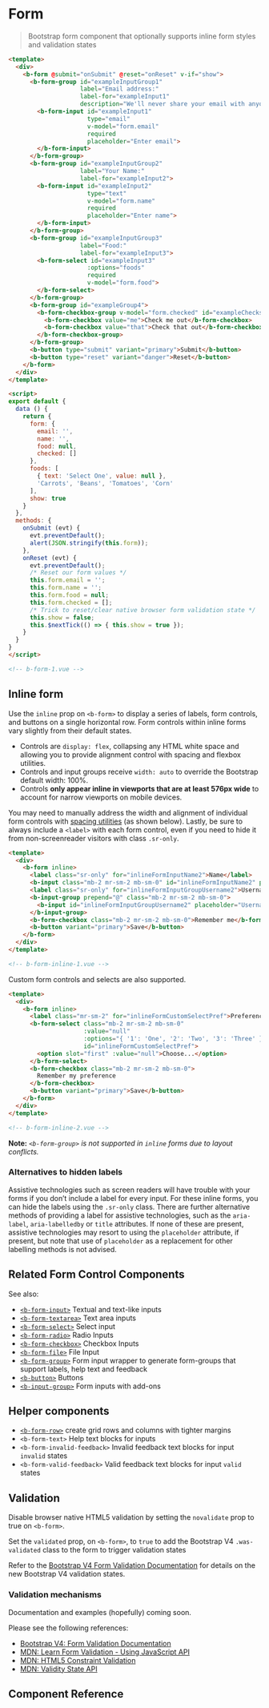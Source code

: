 # Form

> Bootstrap form component that optionally supports inline form styles and validation states

```html
<template>
  <div>
    <b-form @submit="onSubmit" @reset="onReset" v-if="show">
      <b-form-group id="exampleInputGroup1"
                    label="Email address:"
                    label-for="exampleInput1"
                    description="We'll never share your email with anyone else.">
        <b-form-input id="exampleInput1"
                      type="email"
                      v-model="form.email"
                      required
                      placeholder="Enter email">
        </b-form-input>
      </b-form-group>
      <b-form-group id="exampleInputGroup2"
                    label="Your Name:"
                    label-for="exampleInput2">
        <b-form-input id="exampleInput2"
                      type="text"
                      v-model="form.name"
                      required
                      placeholder="Enter name">
        </b-form-input>
      </b-form-group>
      <b-form-group id="exampleInputGroup3"
                    label="Food:"
                    label-for="exampleInput3">
        <b-form-select id="exampleInput3"
                      :options="foods"
                      required
                      v-model="form.food">
        </b-form-select>
      </b-form-group>
      <b-form-group id="exampleGroup4">
        <b-form-checkbox-group v-model="form.checked" id="exampleChecks">
          <b-form-checkbox value="me">Check me out</b-form-checkbox>
          <b-form-checkbox value="that">Check that out</b-form-checkbox>
        </b-form-checkbox-group>
      </b-form-group>
      <b-button type="submit" variant="primary">Submit</b-button>
      <b-button type="reset" variant="danger">Reset</b-button>
    </b-form>
  </div>
</template>

<script>
export default {
  data () {
    return {
      form: {
        email: '',
        name: '',
        food: null,
        checked: []
      },
      foods: [
        { text: 'Select One', value: null },
        'Carrots', 'Beans', 'Tomatoes', 'Corn'
      ],
      show: true
    }
  },
  methods: {
    onSubmit (evt) {
      evt.preventDefault();
      alert(JSON.stringify(this.form));
    },
    onReset (evt) {
      evt.preventDefault();
      /* Reset our form values */
      this.form.email = '';
      this.form.name = '';
      this.form.food = null;
      this.form.checked = [];
      /* Trick to reset/clear native browser form validation state */
      this.show = false;
      this.$nextTick(() => { this.show = true });
    }
  }
}
</script>

<!-- b-form-1.vue -->
```

## Inline form

Use the `inline` prop on `<b-form>` to display a series of labels, form controls, and
buttons on a single horizontal row. Form controls within inline forms vary slightly
from their default states.

- Controls are `display: flex`, collapsing any HTML white space and allowing you to provide alignment control with spacing and flexbox utilities.
- Controls and input groups receive `width: auto` to override the Bootstrap default width: 100%.
- Controls **only appear inline in viewports that are at least 576px wide** to account for narrow viewports on mobile devices.

You may need to manually address the width and alignment of individual form controls with
[spacing utilities](/docs/reference/spacing) (as shown below). Lastly, be sure to always
include a `<label>` with each form control, even if you need to hide it from non-screenreader
visitors with class `.sr-only`.

```html
<template>
  <div>
    <b-form inline>
      <label class="sr-only" for="inlineFormInputName2">Name</label>
      <b-input class="mb-2 mr-sm-2 mb-sm-0" id="inlineFormInputName2" placeholder="Jane Doe" />
      <label class="sr-only" for="inlineFormInputGroupUsername2">Username</label>
      <b-input-group prepend="@" class="mb-2 mr-sm-2 mb-sm-0">
        <b-input id="inlineFormInputGroupUsername2" placeholder="Username" />
      </b-input-group>
      <b-form-checkbox class="mb-2 mr-sm-2 mb-sm-0">Remember me</b-form-checkbox>
      <b-button variant="primary">Save</b-button>
    </b-form>
  </div>
</template>

<!-- b-form-inline-1.vue -->
```

Custom form controls and selects are also supported.

```html
<template>
  <div>
    <b-form inline>
      <label class="mr-sm-2" for="inlineFormCustomSelectPref">Preference</label>
      <b-form-select class="mb-2 mr-sm-2 mb-sm-0"
                     :value="null"
                     :options="{ '1': 'One', '2': 'Two', '3': 'Three' }"
                     id="inlineFormCustomSelectPref">
        <option slot="first" :value="null">Choose...</option>
      </b-form-select>
      <b-form-checkbox class="mb-2 mr-sm-2 mb-sm-0">
        Remember my preference
      </b-form-checkbox>
      <b-button variant="primary">Save</b-button>
    </b-form>
  </div>
</template>

<!-- b-form-inline-2.vue -->
```

**Note:** _`<b-form-group>` is not supported in `inline` forms due to layout conflicts._

### Alternatives to hidden labels
Assistive technologies such as screen readers will have trouble with your forms if you
don’t include a label for every input. For these inline forms, you can hide the labels
using the `.sr-only` class. There are further alternative methods of providing a label
for assistive technologies, such as the `aria-label`, `aria-labelledby` or `title`
attributes. If none of these are present, assistive technologies may resort to using
the `placeholder` attribute, if present, but note that use of `placeholder` as a
replacement for other labelling methods is not advised.


## Related Form Control Components

See also:

- [`<b-form-input>`](/docs/components/form-input) Textual and text-like inputs
- [`<b-form-textarea>`](/docs/components/form-textarea) Text area inputs
- [`<b-form-select>`](/docs/components/form-select) Select input
- [`<b-form-radio>`](/docs/components/form-radio) Radio Inputs
- [`<b-form-checkbox>`](/docs/components/form-checkbox) Checkbox Inputs
- [`<b-form-file>`](/docs/components/form-file) File Input
- [`<b-form-group>`](/docs/components/form-group) Form input wrapper to generate form-groups that support labels, help text and feedback
- [`<b-button>`](/docs/components/button) Buttons
- [`<b-input-group>`](/docs/components/input-group) Form inputs with add-ons


## Helper components

- [`<b-form-row>`](/docs/components/layout) create grid rows and columns with tighter margins
- `<b-form-text>` Help text blocks for inputs
- `<b-form-invalid-feedback>` Invalid feedback text blocks for input `invalid` states
- `<b-form-valid-feedback>` Valid feedback text blocks for input `valid` states


## Validation

Disable browser native HTML5 validation by setting the `novalidate` prop to true
on `<b-form>`.

Set the `validated` prop, on `<b-form>`, to `true` to add the Bootstrap V4 `.was-validated` class
to the form to trigger validation states

Refer to the [Bootstrap V4 Form Validation Documentation](https://getbootstrap.com/docs/4.0/components/forms/#validation)
for details on the new Bootstrap V4 validation states.

### Validation mechanisms

Documentation and examples (hopefully) coming soon.

Please see the following references:

- [Bootstrap V4: Form Validation Documentation](https://getbootstrap.com/docs/4.0/components/forms/#validation)
- [MDN: Learn Form Validation - Using JavaScript API](https://developer.mozilla.org/en-US/docs/Learn/HTML/Forms/Form_validation#Validating_forms_using_JavaScript)
- [MDN: HTML5 Constraint Validation](https://developer.mozilla.org/en-US/docs/Web/Guide/HTML/HTML5/Constraint_validation)
- [MDN: Validity State API](https://developer.mozilla.org/en-US/docs/Web/API/ValidityState)


## Component Reference
